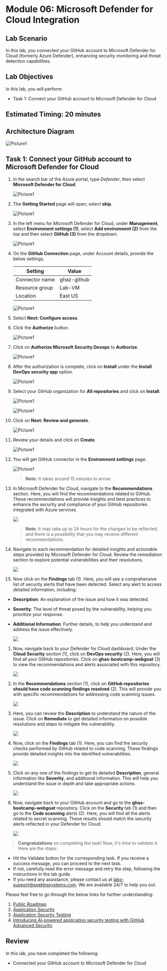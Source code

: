 # Module 06: Microsoft Defender for Cloud Integration

## Lab Scenario

In this lab, you connected your GitHub account to Microsoft Defender for Cloud (formerly Azure Defender), enhancing security monitoring and threat detection capabilities. 

## Lab Objectives
In this lab, you will perform:

- Task 1: Connect your GitHub account to Microsoft Defender for Cloud

## Estimated Timing: 20 minutes

## Architecture Diagram

   ![Picture1](./images/ar06.png)

## Task 1: Connect your GitHub account to Microsoft Defender for Cloud

1. In the search bar of the Azure portal, type *Defender*, then select **Microsoft Defender for Cloud**.

   ![Picture1](./images/image1.png)

1. The **Getting Started** page will open; select **skip**.

   ![Picture1](./images/image12.jpg)

1. In the left menu for Microsoft Defender for Cloud, under **Management**, select **Environment settings (1)**, select **Add environment (2)** from the top and then select **GitHub (3)** from the dropdown.

   ![Picture1](./images/image2.png)

1. On the **GitHub Connection** page, under Account details, provide the below settings.

   | Setting  | Value |
   -----------|---------
   | Connector name | ghaz-github |
   | Resource group | Lab-VM |
   | Location | East US |
   
   ![Picture1](./images/image3.png)

1. Select **Next: Configure access**.

1. Click the **Authorize** button.
       
   ![Picture1](./images/image4.png)

1. Click on **Authorize Microsoft Security Devops** to **Authorize**.
   
   ![Picture1](./images/image5.png)

1. After the authorization is complete, click on **Install** under the **Install DevOps security app** option.
   
   ![Picture1](./images/image6.png)

1. Select your GitHub organization for **All repositories** and click on **Install**.
   
   ![Picture1](./images/image7.png)
   
   ![Picture1](./images/image8.png)

1. Click on **Next: Review and generate**.
   
   ![Picture1](./images/image9.png)

1. Review your details and click on **Create**.

   ![Picture1](./images/image10.png)
   
1. You will get GitHub connector in the **Environment settings** page.
   
   ![Picture1](./images/image11.png)                  
   
   >**Note:** It takes around 15 minutes to arrive.

1. In Microsoft Defender for Cloud, navigate to the **Recommendations** section. Here, you will find the recommendations related to GitHub. These recommendations will provide insights and best practices to enhance the security and compliance of your GitHub repositories integrated with Azure services.

   ![](./images/recomendations.png)

    >**Note**: It may take up to 24 hours for the changes to be reflected, and there is a possibility that you may receive different recommendations.

1. Navigate to each recommendation for detailed insights and actionable steps provided by Microsoft Defender for Cloud. Review the remediation section to explore potential vulnerabilities and their resolutions.

   ![](./images/lab6recommendationat1.png)

1. Now click on the **Findings** tab (1). Here, you will see a comprehensive list of security alerts that have been detected. Select any alert to access detailed information, including:

- **Description**: An explanation of the issue and how it was detected.
- **Severity**: The level of threat posed by the vulnerability, helping you prioritize your response.
- **Additional Information**: Further details, to help you understand and address the issue effectively.

   ![](./images/lab6recommendationat2.png)

1. Now, navigate back to your Defender for Cloud dashboard. Under the **Cloud Security** section (1), click on **DevOps security** (2). Here, you will find all your GitHub repositories. Click on **ghas-bootcamp-webgoat** (3) to view the recommendations and alerts associated with this repository.

   ![](./images/lab6recommendationat3.png)

1. In the **Recommendations** section (1), click on **GitHub repositories should have code scanning findings resolved** (2). This will provide you with specific recommendations for addressing code scanning issues.

   ![](./images/lab6recommendationat4.png)

1. Here, you can review the **Description** to understand the nature of the issue. Click on **Remediate** to get detailed information on possible resolutions and steps to mitigate the vulnerability.

   ![](./images/lab6recommendationat5.png)

1. Now, click on the **Findings** tab (1). Here, you can find the security checks performed by GitHub related to code scanning. These findings provide detailed insights into the identified vulnerabilities.

   ![](./images/lab6recommendationat6.png)

1. Click on any one of the findings to get its detailed **Description**, general information like **Severity**, and additional information. This will help you understand the issue in depth and take appropriate actions.

   ![](./images/lab6recommendationat7.png)

1. Now, navigate back to your GitHub account and go to the **ghas-bootcamp-webgoat** repository. Click on the **Security** tab (1) and then go to the **Code scanning** alerts (2). Here, you will find all the alerts related to secret scanning. These results should match the security alerts reflected in your Defender for Cloud.

   ![](./images/lab6recommendationat8.png)

  > **Congratulations** on completing the task! Now, it's time to validate it. Here are the steps:
	
  - Hit the Validate button for the corresponding task. If you receive a success message, you can proceed to the next task. 
  - If not, carefully read the error message and retry the step, following the instructions in the lab guide.
  - If you need any assistance, please contact us at labs-support@spektrasystems.com. We are available 24/7 to help you out.

   <validation step="18b96a1a-7f72-4440-8d0b-ce63614a0abb" />

Please feel free to go through the below links for further understanding:
1. [Public Roadmap](https://github.com/orgs/github/projects/4247/views/6)
2. [Application Security](https://info.microsoft.com/US-DevOps-VDEO-FY24-02Feb-12-GitHub-and-AI-A-Powerful-Duo-for-Application-Security-Testing-SRGCM11732_LP01-Registration---Form-in-Body.html)
3. [Application Security Testing](https://www.microsoft.com/en-us/industry?rtc=1)
4. [Introducing AI-powered application security testing with GitHub Advanced Security](https://github.blog/2023-11-08-ai-powered-appsec/)

## Review

In this lab, you have completed the following:
+ Connected your GitHub account to Microsoft Defender for Cloud

